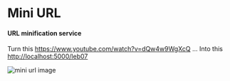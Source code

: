 # Mini URL
#### URL minification service
Turn this <https://www.youtube.com/watch?v=dQw4w9WgXcQ> ...
Into this <http://localhost:5000/leb07>

![mini url image](http://imgur.com/xu9bx4N)
